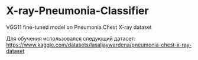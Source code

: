 # X-ray-Pneumonia-Classifier
VGG11 fine-tuned model on Pneumonia Chest X-ray dataset

Для обучения использовался следующий датасет: https://www.kaggle.com/datasets/lasaljaywardena/pneumonia-chest-x-ray-dataset
